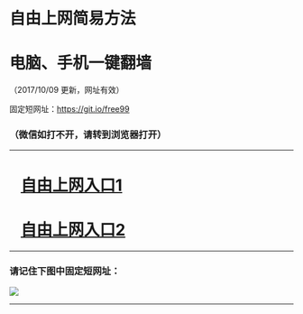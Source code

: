 ﻿# 自由上网简易方法

# 电脑、手机一键翻墙

（2017/10/09 更新，网址有效）

固定短网址：https://git.io/free99

### （微信如打不开，请转到浏览器打开）


***





# &nbsp;&nbsp; <a href="http://ft2848830250.fwq-tz-1001.info/fwqtz01.html?t=100900128684 " target="_blank">自由上网入口1</a>
# &nbsp;&nbsp; <a href="http://ft2510414173.fwq-tz-1002.info/fwqtz02.html?t=100900115635 " target="_blank">自由上网入口2</a>
***

### 请记住下图中固定短网址：

<img src="https://s3-us-west-2.amazonaws.com/fwq-1001/yjfq-20170905okok.png" /> 


***

